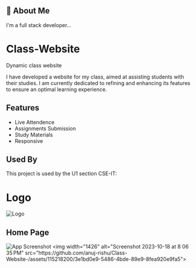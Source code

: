 
## 🚀 About Me
I'm a full stack developer...


# Class-Website
Dynamic class website

I have developed a website for my class, aimed at assisting students with their studies. I am currently dedicated to refining and enhancing its features to ensure an optimal learning experience.


## Features

- Live Attendence
- Assignments Submission
- Study Materials
- Responsive


## Used By

This project is used by the U1 section CSE-IT:



# Logo
![Logo](https://www.anujrishu.live/img/nav.gif)


## Home Page

![App Screenshot]([https://via.placeholder.com/468x300?text=App+Screenshot+Here](https://github.com/anuj-rishu/Class-Website-/assets/115218200/3e1bd0e9-5486-4bde-89e9-8fea920e9fa5))
<img width="1426" alt="Screenshot 2023-10-18 at 8 06 35 PM" src="https://github.com/anuj-rishu/Class-Website-/assets/115218200/3e1bd0e9-5486-4bde-89e9-8fea920e9fa5">



